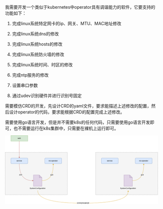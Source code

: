 我需要开发一个类似于kubernetes中operator具有调谐能力的软件，它要支持的功能如下：

1. 完成linux系统特定网卡的ip、网关、MTU、MAC地址修改

2. 完成linux系统dns的修改

3. 完成linux系统hosts的修改

4. 完成linux系统防火墙的修改

5. 完成linux系统时间、时区的修改

6. 完成ntp服务的修改

7. 设置串口参数

8. 通过udev识别硬件并进行识别号固定

需要模仿CRD的开发，先设计CRD的yaml文件，要求能描述上述修改的配置，然后设计operator的代码，要求能根据CRD的配置完成上述修改。

需要使用go语言开发，但是并不需要k8s的任何代码，只需要使用go语言开发即可，也不需要运行在k8s集群中，只需要在裸机上运行即可。



![](doc/os服务化.drawio.png)
